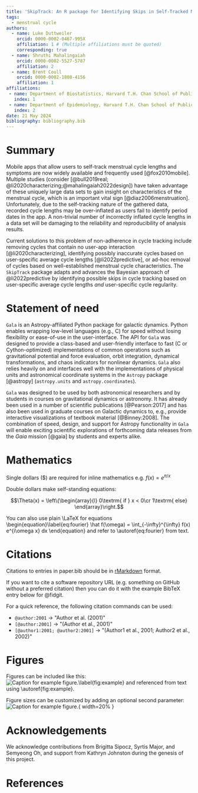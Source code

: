 ```yaml
---
title: 'SkipTrack: An R package for Identifying Skips in Self-Tracked Mobile Menstrual Cycle Data'
tags:
  - menstrual cycle
authors:
  - name: Luke Duttweiler
    orcid: 0000-0002-0467-995X
    affiliation: 1 # (Multiple affiliations must be quoted)
    corresponding: true
  - name: Shruthi Mahalingaiah
    orcid: 0000-0002-5527-5787
    affiliation: 2
  - name: Brent Coull
    orcid: 0000-0002-1808-4156
    affiliation: 1
affiliations:
 - name: Department of Biostatistics, Harvard T.H. Chan School of Public Health, Boston, MA, United States
   index: 1
 - name: Department of Epidemiology, Harvard T.H. Chan School of Public Health, Boston, MA, United States
   index: 2
date: 21 May 2024
bibliography: bibliography.bib
---
```


# Summary

Mobile apps that allow users to self-track menstrual cycle lengths and symptoms are now widely available and frequently used [@fox2010mobile]. Multiple studies (consider [@bull2019real; @li2020characterizing;@mahalingaiah2022design]) have taken advantage of these uniquely large data sets to gain insight on characteristics of the menstrual cycle, which is an important vital sign [@diaz2006menstruation]. Unfortunately, due to the self-tracking nature of the gathered data, recorded cycle lengths may be over-inflated as users fail to identify period dates in the app. A non-trivial number of incorrectly inflated cycle lengths in a data set will be damaging to the reliability and reproducibility of analysis results. 

Current solutions to this problem of non-adherence in cycle tracking include removing cycles that contain no user-app interaction [@li2020characterizing], identifying possibly inaccurate cycles based on user-specific average cycle lengths [@li2022predictive], or ad-hoc removal of cycles based on well-established menstrual cycle characteristics. The `SkipTrack` package adapts and advances the Bayesian approach of @li2022predictive by identifying possible skips in cycle tracking based on user-specific average cycle lengths *and* user-specific cycle regularity. 

# Statement of need

`Gala` is an Astropy-affiliated Python package for galactic dynamics. Python
enables wrapping low-level languages (e.g., C) for speed without losing
flexibility or ease-of-use in the user-interface. The API for `Gala` was
designed to provide a class-based and user-friendly interface to fast (C or
Cython-optimized) implementations of common operations such as gravitational
potential and force evaluation, orbit integration, dynamical transformations,
and chaos indicators for nonlinear dynamics. `Gala` also relies heavily on and
interfaces well with the implementations of physical units and astronomical
coordinate systems in the `Astropy` package [@astropy] (`astropy.units` and
`astropy.coordinates`).

`Gala` was designed to be used by both astronomical researchers and by
students in courses on gravitational dynamics or astronomy. It has already been
used in a number of scientific publications [@Pearson:2017] and has also been
used in graduate courses on Galactic dynamics to, e.g., provide interactive
visualizations of textbook material [@Binney:2008]. The combination of speed,
design, and support for Astropy functionality in `Gala` will enable exciting
scientific explorations of forthcoming data releases from the *Gaia* mission
[@gaia] by students and experts alike.

# Mathematics

Single dollars ($) are required for inline mathematics e.g. $f(x) = e^{\pi/x}$

Double dollars make self-standing equations:

$$\Theta(x) = \left\{\begin{array}{l}
0\textrm{ if } x < 0\cr
1\textrm{ else}
\end{array}\right.$$

You can also use plain \LaTeX for equations
\begin{equation}\label{eq:fourier}
\hat f(\omega) = \int_{-\infty}^{\infty} f(x) e^{i\omega x} dx
\end{equation}
and refer to \autoref{eq:fourier} from text.

# Citations

Citations to entries in paper.bib should be in
[rMarkdown](http://rmarkdown.rstudio.com/authoring_bibliographies_and_citations.html)
format.

If you want to cite a software repository URL (e.g. something on GitHub without a preferred
citation) then you can do it with the example BibTeX entry below for @fidgit.

For a quick reference, the following citation commands can be used:
- `@author:2001`  ->  "Author et al. (2001)"
- `[@author:2001]` -> "(Author et al., 2001)"
- `[@author1:2001; @author2:2001]` -> "(Author1 et al., 2001; Author2 et al., 2002)"

# Figures

Figures can be included like this:
![Caption for example figure.\label{fig:example}](figure.png)
and referenced from text using \autoref{fig:example}.

Figure sizes can be customized by adding an optional second parameter:
![Caption for example figure.](figure.png){ width=20% }

# Acknowledgements

We acknowledge contributions from Brigitta Sipocz, Syrtis Major, and Semyeong
Oh, and support from Kathryn Johnston during the genesis of this project.

# References
